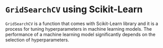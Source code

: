 # `GridSearchCV` using Scikit-Learn

`GridSearchCV` is a function that comes with Scikit-Learn library and it is a process for tuning hyperparameters in machine learning models. The performance of a machine learning model significantly depends on the selection of hyperparameters.
